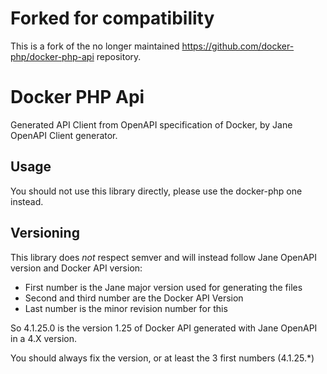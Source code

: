 # Forked for compatibility

This is a fork of the no longer maintained https://github.com/docker-php/docker-php-api repository.

# Docker PHP Api

Generated API Client from OpenAPI specification of Docker, by Jane OpenAPI Client generator.

## Usage

You should not use this library directly, please use the docker-php one instead.

## Versioning

This library does *not* respect semver and will instead follow Jane OpenAPI version and Docker API version:

 * First number is the Jane major version used for generating the files
 * Second and third number are the Docker API Version
 * Last number is the minor revision number for this

So 4.1.25.0 is the version 1.25 of Docker API generated with Jane OpenAPI in a 4.X version.

You should always fix the version, or at least the 3 first numbers (4.1.25.*)
